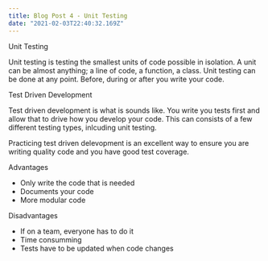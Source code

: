 ```yaml
---
title: Blog Post 4 - Unit Testing
date: "2021-02-03T22:40:32.169Z"
---
```


Unit Testing

Unit testing is testing the smallest units of code possible in isolation. A unit can be almost anything; a line of code, a function, a class. Unit testing can be done at any point. Before, during or after you write your code.

Test Driven Development

Test driven development is what is sounds like. You write you tests first and allow that to drive how you develop your code. This can consists of a few different testing types, inlcuding unit testing. 

Practicing test driven delevopment is an excellent way to ensure you are writing quality code and you have good test coverage.

Advantages
- Only write the code that is needed
- Documents your code
- More modular code

Disadvantages
- If on a team, everyone has to do it
- Time consumming
- Tests have to be updated when code changes